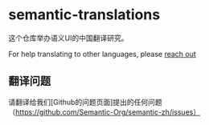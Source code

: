 semantic-translations
=====================

这个仓库举办语义UI的中国翻译研究。


For help translating to other languages, please [reach out](mailto:jack@semantic-ui.com)


翻译问题
-------------------

请翻译给我们[Github的问题页面]提出的任何问题（https://github.com/Semantic-Org/semantic-zh/issues）
